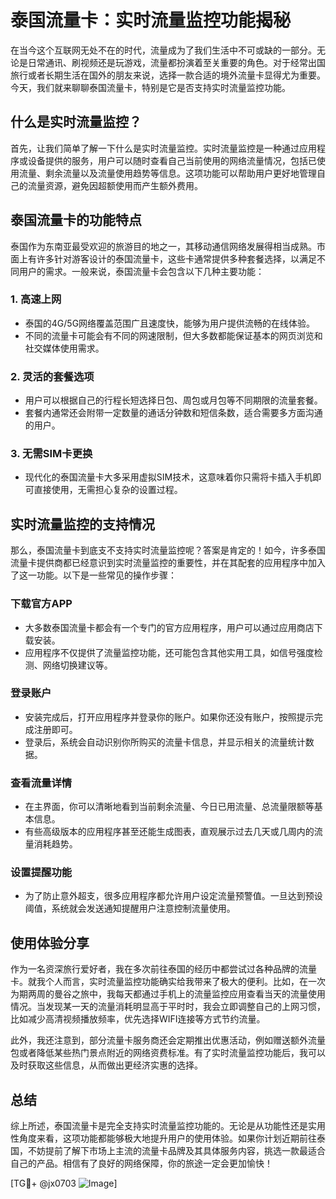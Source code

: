 # 泰国流量卡：实时流量监控功能揭秘

在当今这个互联网无处不在的时代，流量成为了我们生活中不可或缺的一部分。无论是日常通讯、刷视频还是玩游戏，流量都扮演着至关重要的角色。对于经常出国旅行或者长期生活在国外的朋友来说，选择一款合适的境外流量卡显得尤为重要。今天，我们就来聊聊泰国流量卡，特别是它是否支持实时流量监控功能。

## 什么是实时流量监控？

首先，让我们简单了解一下什么是实时流量监控。实时流量监控是一种通过应用程序或设备提供的服务，用户可以随时查看自己当前使用的网络流量情况，包括已使用流量、剩余流量以及流量使用趋势等信息。这项功能可以帮助用户更好地管理自己的流量资源，避免因超额使用而产生额外费用。

## 泰国流量卡的功能特点

泰国作为东南亚最受欢迎的旅游目的地之一，其移动通信网络发展得相当成熟。市面上有许多针对游客设计的泰国流量卡，这些卡通常提供多种套餐选择，以满足不同用户的需求。一般来说，泰国流量卡会包含以下几种主要功能：

### 1. **高速上网**
   - 泰国的4G/5G网络覆盖范围广且速度快，能够为用户提供流畅的在线体验。
   - 不同的流量卡可能会有不同的网速限制，但大多数都能保证基本的网页浏览和社交媒体使用需求。

### 2. **灵活的套餐选项**
   - 用户可以根据自己的行程长短选择日包、周包或月包等不同期限的流量套餐。
   - 套餐内通常还会附带一定数量的通话分钟数和短信条数，适合需要多方面沟通的用户。

### 3. **无需SIM卡更换**
   - 现代化的泰国流量卡大多采用虚拟SIM技术，这意味着你只需将卡插入手机即可直接使用，无需担心复杂的设置过程。

## 实时流量监控的支持情况

那么，泰国流量卡到底支不支持实时流量监控呢？答案是肯定的！如今，许多泰国流量卡提供商都已经意识到实时流量监控的重要性，并在其配套的应用程序中加入了这一功能。以下是一些常见的操作步骤：

### 下载官方APP
   - 大多数泰国流量卡都会有一个专门的官方应用程序，用户可以通过应用商店下载安装。
   - 应用程序不仅提供了流量监控功能，还可能包含其他实用工具，如信号强度检测、网络切换建议等。

### 登录账户
   - 安装完成后，打开应用程序并登录你的账户。如果你还没有账户，按照提示完成注册即可。
   - 登录后，系统会自动识别你所购买的流量卡信息，并显示相关的流量统计数据。

### 查看流量详情
   - 在主界面，你可以清晰地看到当前剩余流量、今日已用流量、总流量限额等基本信息。
   - 有些高级版本的应用程序甚至还能生成图表，直观展示过去几天或几周内的流量消耗趋势。

### 设置提醒功能
   - 为了防止意外超支，很多应用程序都允许用户设定流量预警值。一旦达到预设阈值，系统就会发送通知提醒用户注意控制流量使用。

## 使用体验分享

作为一名资深旅行爱好者，我在多次前往泰国的经历中都尝试过各种品牌的流量卡。就我个人而言，实时流量监控功能确实给我带来了极大的便利。比如，在一次为期两周的曼谷之旅中，我每天都通过手机上的流量监控应用查看当天的流量使用情况。当发现某一天的流量消耗明显高于平时时，我会立即调整自己的上网习惯，比如减少高清视频播放频率，优先选择WIFI连接等方式节约流量。

此外，我还注意到，部分流量卡服务商还会定期推出优惠活动，例如赠送额外流量包或者降低某些热门景点附近的网络资费标准。有了实时流量监控功能后，我可以及时获取这些信息，从而做出更经济实惠的选择。

## 总结

综上所述，泰国流量卡是完全支持实时流量监控功能的。无论是从功能性还是实用性角度来看，这项功能都能够极大地提升用户的使用体验。如果你计划近期前往泰国，不妨提前了解下市场上主流的流量卡品牌及其具体服务内容，挑选一款最适合自己的产品。相信有了良好的网络保障，你的旅途一定会更加愉快！

[TG💪+ @jx0703 ![Image](https://github.com/user-attachments/assets/dbca1d08-cadb-493c-b0ec-ad6f7a83f270)]